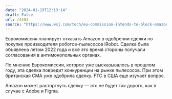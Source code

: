 ```yaml
---
date: "2024-01-19T12:13:14"
draft: False
url: /4593
source: "https://www.wsj.com/tech/eu-commission-intends-to-block-amazons-irobot-acquisition-268a8a1b?mod=followamazon"
---
```


Еврокомиссия планирует отказать Amazon в одобрении сделки по покупке производителя роботов-пылесосов iRobot. Сделка была объявлена летом 2022 года и всё это время стороны получали согласования в антимонопольных органах.

По мнению Еврокомиссии, которое уже высказывалось в прошлом году, эта сделка повредит конкуренции на рынке пылесосов. При этом британская CMA уже одобрила сделку. FTC в США еще изучает вопрос.

Amazon может расторгнуть сделку — это не будет так дорого, как в случае с Adobe и Figma.
